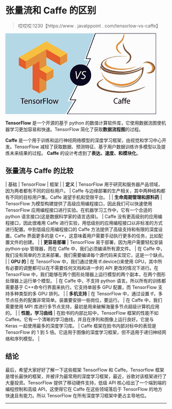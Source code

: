# 张量流和 Caffe 的区别

> 哎哎哎:1230【https://www . javatppoint . com/tensorlow-vs-caffe】

![TensorFlow vs Caffe](img/6f5264253cbe50170ea5e322be0cb7f3.png)

**TensorFlow** 是一个开源的基于 python 的数值计算软件库，它使用数据流图使机器学习更加容易和快速。TensorFlow 简化了获取**数据流程图**的过程。

**Caffe** 是一个用于训练和运行神经网络模型的深度学习框架，由视觉和学习中心开发。TensorFlow 减轻了获取数据、预测特征、基于用户数据训练许多模型以及提炼未来结果的过程。 **Caffe** 的设计考虑到了**表达、速度、**和**模块化**。

## 张量流与 Caffe 的比较

| 基础 | TensorFlow | 框架 |
| **定义** | TensorFlow 用于研究和服务器产品领域，因为两者都有不同的目标用户。 | Caffe 与边缘部署的生产相关，其中两种结构都有不同的目标用户集。Caffe 渴望手机和受限平台。 |
| **生命周期管理和原料药** | TensorFlow 为模型构建提供了高级应用编程接口，因此我们可以快速使用 TensorFlow 应用编程接口进行实验。在机器学习工作中，它有一个合适的 python 语言接口(这是数据科学家的语言选择)。 | Caffe 没有更高级别的应用编程接口，因此很难用 Caffe 进行实验，用低级别的应用编程接口以非标准的方式进行配置。中到低级应用编程接口的 Caffe 方法提供了高级支持和有限的深度设置。Caffe 界面更多的是 C++，这意味着用户需要手动执行更多的任务，比如配置文件的创建。 |
| **更容易部署** | TensorFlow 易于部署，因为用户需要轻松安装 python-pip 管理器，而在 Caffe 中，我们必须编译所有源文件。 | 在 Caffe 中，我们没有简单的方法来部署。我们需要编译每个源代码来实现它，这是一个缺点。 |
| **GPU 的** | 在 TensorFlow 中，我们通过使用 tf.device()来使用 GPU，其中所有必要的调整都可以在不需要任何文档和进一步的 API 更改的情况下进行。在 TensorFlow 中，我们能够在两个图形处理器上运行模型的两个副本，在两个图形处理器上运行单个模型。 | 在 Caffe 中，不支持 python 语言。所以所有的训练都需要基于 C++命令行界面来执行。它支持单层多 GPU 配置，而 TensorFlow 支持多种类型的多 GPU 排列。 |
| **多机支持** | 在 TensorFlow 中，通过设置 tf，多节点任务的配置非常简单。装置要安排一些岗位，要运行。 | 在 Caffe 中，我们需要使用 MPI 库进行多节点支持，最初是用来破解海量多节点超级计算机应用的。 |
| **性能，学习曲线** | 在脸书的内部比较中，TensorFlow 框架的性能不如 Caffee。它有一个清晰的学习曲线，并且在序列和图像上运行良好。它是与 Keras 一起使用最多的深度学习库。 | Caffe 框架在脸书内部对标中的表现是 TensorFlow 的 1 到 5 倍。它适用于图像的深度学习框架，但不适用于递归神经网络和序列模型。 |

## 结论

最后，希望大家好好了解一下这些框架 TensorFlow 和 Caffe。Tensorflow 框架是增长最快的框架，并被评为最常用的深度学习框架，最近，谷歌对该框架进行了大量投资。TensorFlow 提供了移动硬件支持，低级 API 核心给出了一个端到端的编程控制和高级 API，这使得它在 Caffe 在这些领域落后于 TensorFlow 的地方快速且有能力。所以 TensorFlow 在所有深度学习框架中更占主导地位。

* * *